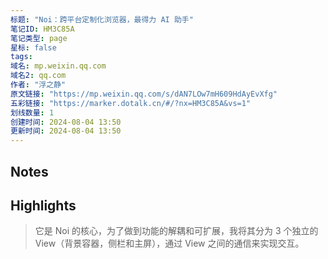 ```yaml
---
标题: "Noi：跨平台定制化浏览器，最得力 AI 助手"
笔记ID: HM3C85A
笔记类型: page
星标: false
tags: 
域名: mp.weixin.qq.com
域名2: qq.com
作者: "浮之静"
原文链接: "https://mp.weixin.qq.com/s/dAN7LOw7mH609HdAyEvXfg"
五彩链接: "https://marker.dotalk.cn/#/?nx=HM3C85A&vs=1"
划线数量: 1
创建时间: 2024-08-04 13:50
更新时间: 2024-08-04 13:50
---
```


## Notes


## Highlights
> 它是 Noi 的核心，为了做到功能的解耦和可扩展，我将其分为 3 个独立的 View（背景容器，侧栏和主屏），通过 View 之间的通信来实现交互。

